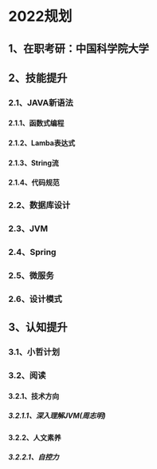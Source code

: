# 2022规划
## 1、在职考研：中国科学院大学
## 2、技能提升
### 2.1、JAVA新语法
#### 2.1.1、函数式编程
#### 2.1.2、Lamba表达式
#### 2.1.3、String流
#### 2.1.4、代码规范
### 2.2、数据库设计
### 2.3、JVM
### 2.4、Spring
### 2.5、微服务
### 2.6、设计模式
## 3、认知提升
### 3.1、小哲计划
### 3.2、阅读
#### 3.2.1、技术方向
##### 3.2.1.1、深入理解JVM(周志明)
#### 3.2.2、人文素养
##### 3.2.2.1、自控力
